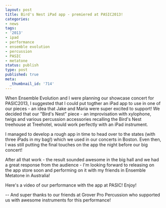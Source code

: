 ```yaml
---
layout: post
title: Bird's Nest iPad app - premiered at PASIC2013!
categories:
- news
tags:
- '2013'
- ipad
- performance
- ensemble evolution
- percussion
- PASIC
- metatone
status: publish
type: post
published: true
meta:
  _thumbnail_id: '714'
---
```


When Ensemble Evolution and I were planning our showcase concert for PASIC2013, I suggested that I could put togther an iPad app to use in one of our pieces - an idea that Jake and Maria were super excited to support! We decided that our "Bird's Nest" piece - an improvisation with xylophone, twigs and various percussion accessories recalling the Bird's Nest treehouse at Treehotel, would work perfectly with an iPad instrument.


I managed to develop a rough app in time to head over to the states (with three iPads in my bag!) which we used in our concerts in Boston. Even then, I was still putting the final touches on the app the night before our big concert!


After all that work - the result sounded awesome in the big hall and we had a great response from the audience - I'm looking forward to releasing on the app store soon and performing on it with my friends in Ensemble Metatone in Australia!


Here's a video of our performance with the app at PASIC! Enjoy!


-- And super thanks to our friends at Grover Pro Percussion who supported us with awesome instruments for this performance!
